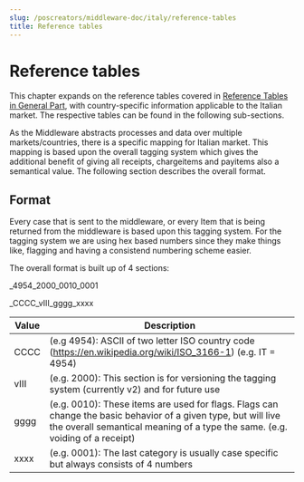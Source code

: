 ```yaml
---
slug: /poscreators/middleware-doc/italy/reference-tables
title: Reference tables
---
```


# Reference tables
This chapter expands on the reference tables covered in [Reference Tables in General Part](../../general/reference-tables/reference-tables.md#reference-tables), with country-specific information applicable to the Italian market. The respective tables can be found in the following sub-sections.

As the Middleware abstracts processes and data over multiple markets/countries, there is a specific mapping for Italian market. This mapping is based upon the overall tagging system which gives the additional benefit of giving all receipts, chargeitems and payitems also a semantical value. The following section describes the overall format.

## Format

Every case that is sent to the middleware, or every Item that is being returned from the middleware is based upon this tagging system. For the tagging system we are using hex based numbers since they make things like, flagging and having a consistend numbering scheme easier.

The overall format is built up of 4 sections:

_4954_2000_0010_0001 

_CCCC_vIII_gggg_xxxx 

| **Value**            | **Description**                                                                                     |
|----------------------|-----------------------------------------------------------------------------------------------------|
|CCCC|(e.g 4954): ASCII of two letter ISO country code (https://en.wikipedia.org/wiki/ISO_3166-1) (e.g. IT = 4954) |
|vIII|(e.g. 2000): This section is for versioning the tagging system (currently v2) and for future use  |
|gggg|(e.g. 0010): These items are used for flags. Flags can change the basic behavior of a given type, but will live the overall semantical meaning of a type the same. (e.g. voiding of a receipt)|
|xxxx|(e.g. 0001): The last category is usually case specific but always consists of 4 numbers |

 

 

   

 


